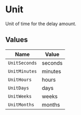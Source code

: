 # Unit

Unit of time for the delay amount.


## Values

| Name          | Value         |
| ------------- | ------------- |
| `UnitSeconds` | seconds       |
| `UnitMinutes` | minutes       |
| `UnitHours`   | hours         |
| `UnitDays`    | days          |
| `UnitWeeks`   | weeks         |
| `UnitMonths`  | months        |
